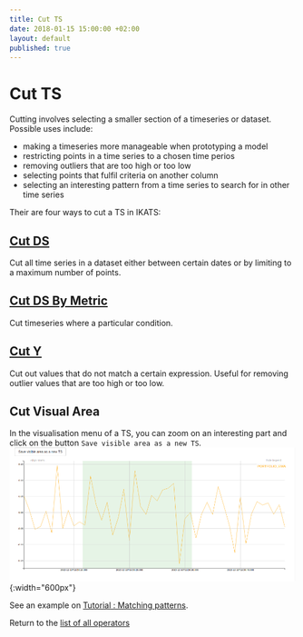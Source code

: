 ```yaml
---
title: Cut TS
date: 2018-01-15 15:00:00 +02:00
layout: default
published: true
---
```

# Cut TS

Cutting involves selecting a smaller section of a timeseries or dataset. Possible uses include:
- making a timeseries more manageable when prototyping a model
- restricting points in a time series to a chosen time perios
- removing outliers that are too high or too low
- selecting points that fulfil criteria on another column
- selecting an interesting pattern from a time series to search for in other time series


Their are four ways to cut a TS in IKATS:

## [Cut DS](/doc/operators/cutDs.html)
Cut all time series in a dataset either between certain dates or by limiting to a maximum number of points.

## [Cut DS By Metric](/doc/operators/cutByMetric.html)
Cut timeseries where a particular condition.

## [Cut Y](/doc/operators/cutY.html)
Cut out values that do not match a certain expression. Useful for removing outlier values that are too high or too low.

## Cut Visual Area

In the visualisation menu of a TS, you can zoom on an interesting part and click on the button `Save visible area as a new TS`.
![Texte alternatif](/img/operators/cutTS_save_visible.png "IKATS save visible"){:width="600px"}

See an example on [Tutorial : Matching patterns](/doc/tutorials/tuto_matching_pattern.html).


Return to the [list of all operators](/operators.html)
